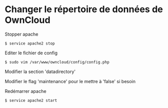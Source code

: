 # Changer le répertoire de données de OwnCloud

Stopper apache

    $ service apache2 stop

Editer le fichier de config
    
    $ sudo vim /var/www/owncloud/config/config.php

Modifier la section 'datadirectory'

Modifier le flag 'maintenance' pour le mettre à 'false' si besoin

Redémarrer apache

    $ service apache2 start



